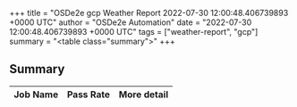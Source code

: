 +++
title = "OSDe2e gcp Weather Report 2022-07-30 12:00:48.406739893 +0000 UTC"
author = "OSDe2e Automation"
date = "2022-07-30 12:00:48.406739893 +0000 UTC"
tags = ["weather-report", "gcp"]
summary = "<table class=\"summary\"></table>"
+++
## Summary

| Job Name | Pass Rate | More detail |
|----------|-----------|-------------|




